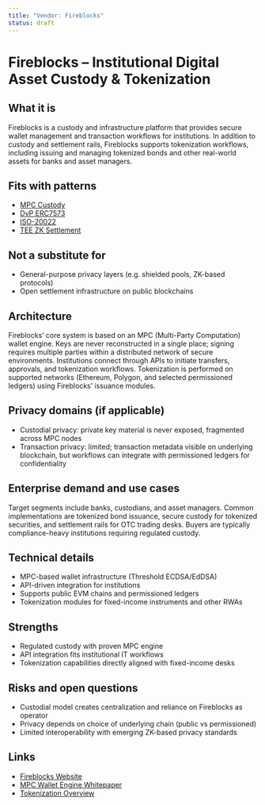 ```yaml
---
title: "Vendor: Fireblocks"
status: draft
---
```


# Fireblocks – Institutional Digital Asset Custody & Tokenization

## What it is

Fireblocks is a custody and infrastructure platform that provides secure wallet management and transaction workflows for institutions. In addition to custody and settlement rails, Fireblocks supports tokenization workflows, including issuing and managing tokenized bonds and other real-world assets for banks and asset managers.

## Fits with patterns

- [MPC Custody](../patterns/pattern-mpc-custody.md)
- [DvP ERC7573](../patterns/pattern-dvp-erc7573.md.md)
- [ISO-20022](../patterns/pattern-private-iso20022.md.md)
- [TEE ZK Settlement](../patterns/pattern-tee-zk-settlement.md)

## Not a substitute for

- General-purpose privacy layers (e.g. shielded pools, ZK-based protocols)
- Open settlement infrastructure on public blockchains

## Architecture

Fireblocks’ core system is based on an MPC (Multi-Party Computation) wallet engine. Keys are never reconstructed in a single place; signing requires multiple parties within a distributed network of secure environments. Institutions connect through APIs to initiate transfers, approvals, and tokenization workflows. Tokenization is performed on supported networks (Ethereum, Polygon, and selected permissioned ledgers) using Fireblocks’ issuance modules.

## Privacy domains (if applicable)

- Custodial privacy: private key material is never exposed, fragmented across MPC nodes
- Transaction privacy: limited; transaction metadata visible on underlying blockchain, but workflows can integrate with permissioned ledgers for confidentiality

## Enterprise demand and use cases

Target segments include banks, custodians, and asset managers. Common implementations are tokenized bond issuance, secure custody for tokenized securities, and settlement rails for OTC trading desks. Buyers are typically compliance-heavy institutions requiring regulated custody.

## Technical details

- MPC-based wallet infrastructure (Threshold ECDSA/EdDSA)
- API-driven integration for institutions
- Supports public EVM chains and permissioned ledgers
- Tokenization modules for fixed-income instruments and other RWAs

## Strengths

- Regulated custody with proven MPC engine
- API integration fits institutional IT workflows
- Tokenization capabilities directly aligned with fixed-income desks

## Risks and open questions

- Custodial model creates centralization and reliance on Fireblocks as operator
- Privacy depends on choice of underlying chain (public vs permissioned)
- Limited interoperability with emerging ZK-based privacy standards

## Links

- [Fireblocks Website](https://www.fireblocks.com)
- [MPC Wallet Engine Whitepaper](https://www.fireblocks.com/platform/secure-mpc-wallet)
- [Tokenization Overview](https://www.fireblocks.com/solutions/tokenization)
